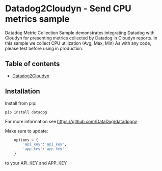 # Datadog2Cloudyn - Send CPU metrics sample

Datadog Metric Collection Sample demonstrates integrating Datadog with Cloudyn for presenting metrics collected by Datadog in Cloudyn reports.
In this sample we collect CPU utilization (Avg, Max, Min)
As with any code, please test before using in production.

## Table of contents

* [Datadog2Cloudyn](Datadog2Cloudyn.py)

## Installation
Install from pip:

    pip install datadog

For more information see https://github.com/DataDog/datadogpy

Make sure to update:
```python
	options = {
		'api_key':'api_key',
		'app_key':'app_key'
	} 
```

to your API_KEY and APP_KEY
